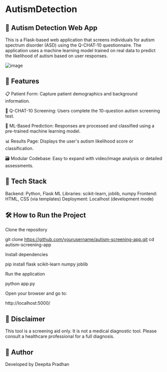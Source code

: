 # AutismDetection
## 🧠 Autism Detection Web App
This is a Flask-based web application that screens individuals for autism spectrum disorder (ASD) using the Q-CHAT-10 questionnaire. The application uses a machine learning model trained on real data to predict the likelihood of autism based on user responses.

![image](https://github.com/user-attachments/assets/9a30178a-c59d-4a05-94e2-b6ea6031b4fc)

## 🚀 Features
📋 Patient Form: Capture patient demographics and background information.

🤖 Q-CHAT-10 Screening: Users complete the 10-question autism screening test.

🧠 ML-Based Prediction: Responses are processed and classified using a pre-trained machine learning model.

📊 Results Page: Displays the user's autism likelihood score or classification.

🗃️ Modular Codebase: Easy to expand with video/image analysis or detailed assessments.

## 🧪 Tech Stack
Backend: Python, Flask
ML Libraries: scikit-learn, joblib, numpy
Frontend: HTML, CSS (via templates)
Deployment: Localhost (development mode)

## 🛠️ How to Run the Project

Clone the repository

git clone https://github.com/yourusername/autism-screening-app.git
cd autism-screening-app

Install dependencies

pip install flask scikit-learn numpy joblib

Run the application

python app.py

Open your browser and go to:

http://localhost:5000/

## 📌 Disclaimer
This tool is a screening aid only. It is not a medical diagnostic tool. Please consult a healthcare professional for a full diagnosis.

## 🙌 Author
Developed by Deepita Pradhan
